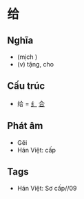 # 给

## Nghĩa

* (mịch )
* (v) tặng, cho

## Cấu trúc
* 给 = [纟](纟.md) [合](合.md)

## Phát âm

* Gěi
* Hán Việt: cấp

## Tags
* Hán Việt: Sơ cấp//09

<script>window.HANZI_FIELD='给';</script>
